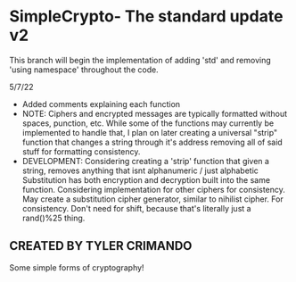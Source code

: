 # SimpleCrypto- The standard update v2

This branch will begin the implementation of adding 'std' and removing 'using namespace' throughout the code.

5/7/22  

- Added comments explaining each function
- NOTE: Ciphers and encrypted messages are typically formatted without spaces, punction, etc. While some of the functions
        may currently be implemented to handle that, I plan on later creating a universal "strip" function that changes a
        string through it's address removing all of said stuff for formatting consistency.
- DEVELOPMENT: 
        Considering creating a 'strip' function that given a string, removes anything that isnt alphanumeric / just alphabetic
        Substitution has both encryption and decryption built into the same function. Considering implementation for other ciphers
        for consistency.
        May create a substitution cipher generator, similar to nihilist cipher.  For consistency. Don't need for shift, because that's literally
        just a rand()%25 thing. 

## CREATED BY TYLER CRIMANDO

Some simple forms of cryptography!
